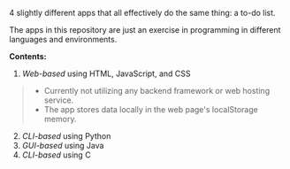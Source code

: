 4 slightly different apps that all effectively do the same thing: a to-do list.

The apps in this repository are just an exercise in programming in different languages and environments.

**Contents:**

1. _Web-based_ using HTML, JavaScript, and CSS
> - Currently not utilizing any backend framework or web hosting service.
> - The app stores data locally in the web page's localStorage memory.
2. _CLI-based_ using Python
3. _GUI-based_ using Java
4. _CLI-based_ using C
